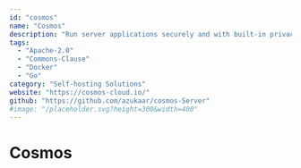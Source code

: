 ```yaml
---
id: "cosmos"
name: "Cosmos"
description: "Run server applications securely and with built-in privacy features. It acts as a secure gateway to your application, as well as a server manager."
tags:
  - "Apache-2.0"
  - "Commons-Clause"
  - "Docker"
  - "Go"
category: "Self-hosting Solutions"
website: "https://cosmos-cloud.io/"
github: "https://github.com/azukaar/cosmos-Server"
#image: "/placeholder.svg?height=300&width=400"
---
```


# Cosmos
